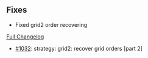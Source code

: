 ## Fixes

- Fixed grid2 order recovering

[Full Changelog](https://github.com/c9s/bbgo/compare/v1.43.0...main)

 - [#1032](https://github.com/c9s/bbgo/pull/1032): strategy: grid2: recover grid orders [part 2]
